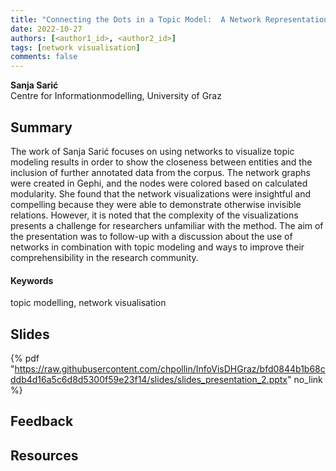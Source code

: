 ```yaml
---
title: "Connecting the Dots in a Topic Model:  A Network Representation of Topics and Periodicals"
date: 2022-10-27
authors: [<author1_id>, <author2_id>]
tags: [network visualisation]
comments: false
---
```


**Sanja Sarić**\
Centre for Informationmodelling, University of Graz

## Summary

The work of Sanja Sarić focuses on using networks to visualize topic modeling results in order to show the closeness between entities and the inclusion of further annotated data from the corpus. The network graphs were created in Gephi, and the nodes were colored based on calculated modularity. She found that the network visualizations were insightful and compelling because they were able to demonstrate otherwise invisible relations. However, it is noted that the complexity of the visualizations presents a challenge for researchers unfamiliar with the method. The aim of the presentation was to follow-up with a discussion about the use of networks in combination with topic modeling and ways to improve their comprehensibility in the research community.

#### Keywords

topic modelling, network visualisation

## Slides

{% pdf "https://raw.githubusercontent.com/chpollin/InfoVisDHGraz/bfd0844b1b68cddb4d16a5c6d8d5300f59e23f14/slides/slides_presentation_2.pptx" no_link %}

## Feedback

## Resources